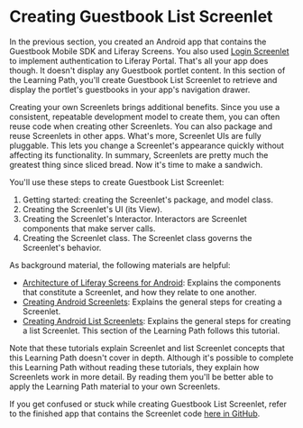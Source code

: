 # Creating Guestbook List Screenlet [](id=creating-guestbook-list-screenlet)

In the previous section, you created an Android app that contains the Guestbook
Mobile SDK and Liferay Screens. You also used 
[Login Screenlet](/develop/reference/-/knowledge_base/6-2/loginscreenlet-for-android)
to implement authentication to Liferay Portal. That's all your app does though.
It doesn't display any Guestbook portlet content. In this section of the
Learning Path, you'll create Guestbook List Screenlet to retrieve and display
the portlet's guestbooks in your app's navigation drawer. 

Creating your own Screenlets brings additional benefits. Since you use a 
consistent, repeatable development model to create them, you can often reuse 
code when creating other Screenlets. You can also package and reuse Screenlets 
in other apps. What's more, Screenlet UIs are fully pluggable. This lets you 
change a Screenlet's appearance quickly without affecting its functionality. In 
summary, Screenlets are pretty much the greatest thing since sliced bread. Now 
it's time to make a sandwich. 

You'll use these steps to create Guestbook List Screenlet: 

1. Getting started: creating the Screenlet's package, and model class. 
2. Creating the Screenlet's UI (its View). 
3. Creating the Screenlet's Interactor. Interactors are Screenlet components 
   that make server calls. 
4. Creating the Screenlet class. The Screenlet class governs the Screenlet's 
   behavior. 

As background material, the following materials are helpful: 

- [Architecture of Liferay Screens for Android](/develop/tutorials/-/knowledge_base/6-2/architecture-of-liferay-screens-for-android): 
  Explains the components that constitute a Screenlet, and how they relate to 
  one another. 
- [Creating Android Screenlets](/develop/tutorials/-/knowledge_base/6-2/creating-android-screenlets): 
  Explains the general steps for creating a Screenlet. 
- [Creating Android List Screenlets](/develop/tutorials/-/knowledge_base/6-2/creating-android-list-screenlets): 
  Explains the general steps for creating a list Screenlet. This section of the 
  Learning Path follows this tutorial. 

Note that these tutorials explain Screenlet and list Screenlet concepts that 
this Learning Path doesn't cover in depth. Although it's possible to complete 
this Learning Path without reading these tutorials, they explain how Screenlets 
work in more detail. By reading them you'll be better able to apply the Learning 
Path material to your own Screenlets. 

If you get confused or stuck while creating Guestbook List Screenlet, refer to 
the finished app that contains the Screenlet code 
[here in GitHub](https://github.com/liferay/liferay-docs/tree/6.2.x/develop/tutorials/code/04-mobile/screenlets-app/LiferayGuestbook). 
